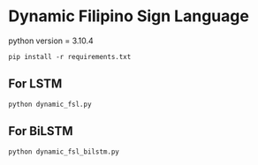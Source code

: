 # Dynamic Filipino Sign Language

python version = 3.10.4


`pip install -r requirements.txt`


## For LSTM

`python dynamic_fsl.py`


## For BiLSTM

`python dynamic_fsl_bilstm.py`